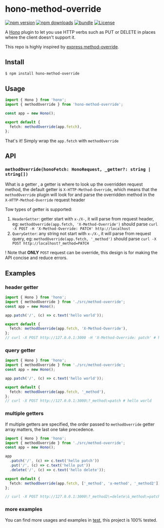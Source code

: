 # hono-method-override

[![npm version][npm-version-src]][npm-version-href] [![npm downloads][npm-downloads-src]][npm-downloads-href] [![bundle][bundle-src]][bundle-href] [![License][license-src]][license-href]

A [Hono](https://hono.dev/) plugin to let you use HTTP verbs such as PUT or DELETE in places where the client doesn't support it.

This repo is highly inspired by [express method-override](https://github.com/expressjs/method-override).

## Install

```bash
$ npm install hono-method-override
```

## Usage

```typescript
import { Hono } from 'hono';
import { methodOverride } from 'hono-method-override';

const app = new Hono();

export default {
  fetch: methodOverride(app.fetch),
};
```

That's it! Simply wrap the `app.fetch` with `methodOverride`

## API

### `methodOverride(honoFetch: HonoRequest, _getter?: string | string[])`

What is a getter , a getter is where to look up the overridden request method, the default getter is `X-HTTP-Method-Override`, which means that the `methodOverride` plugin will look for and parse the overridden method in the `X-HTTP-Method-Override` request header

Tow types of getter is supported:

1. `HeaderGetter`: getter start with `x-/X-`, it will parse from request header, eg: `methodOverride(app.fetch, 'X-Method-Override')` should parse `curl -X POST -H 'X-Method-Override: PATCH' http://localhost`
2. `QueryGetter`: any string not start with `x-/X-`, it will parse from request query, eg: `methodOverride(app.fetch, '_method')` should parse `curl -X POST http://localhost?_method=PATCH`

! Note that **ONLY** `POST` request can be override, this design is for making the API concise and reduce errors.

## Examples

### header getter

```typescript
import { Hono } from 'hono';
import { methodOverride } from './src/method-override';
const app = new Hono();

app.patch('/', (c) => c.text('hello world'));

export default {
  fetch: methodOverride(app.fetch, 'X-Method-Override'),
};
// curl -X POST http://127.0.0.1:3000 -H 'X-Method-Override: patch' # hello world
```

### query getter

```typescript
import { Hono } from 'hono';
import { methodOverride } from './src/method-override';
const app = new Hono();

app.patch('/', (c) => c.text('hello world'));

export default {
  fetch: methodOverride(app.fetch, '_method'),
};
// curl -X POST http://127.0.0.1:3000\?_method\=patch # hello world
```

### multiple getters

If multiple getters are specified, the order passed to `methodOverride` getter array matters, the last one take precedence.

```typescript
import { Hono } from 'hono';
import { methodOverride } from './src/method-override';
const app = new Hono();

app
  .patch('/', (c) => c.text('hello patch'))
  .put('/', (c) => c.text('hello put'))
  .delete('/', (c) => c.text('hello delete'));

export default {
  fetch: methodOverride(app.fetch, ['_method', 'x-method', '_method2']),
};

// curl -X POST http://127.0.0.1:3000\?_method2\=delete\&_method\=patch -H 'x-method: put' # hello delete
```

### more examples

You can find more usages and examples in [test]('./src/method-override.spec.ts'), this project is 100% tested.

<!-- Badges -->

[npm-version-src]: https://img.shields.io/npm/v/hono-method-override
[npm-version-href]: https://npmjs.com/package/hono-method-override
[npm-downloads-src]: https://img.shields.io/npm/dm/hono-method-override
[npm-downloads-href]: https://npmjs.com/package/hono-method-override
[bundle-src]: https://img.shields.io/bundlephobia/minzip/hono-method-override
[bundle-href]: https://bundlephobia.com/result?p=hono-method-override
[license-src]: https://img.shields.io/github/license/bingtsingw/hono-method-override.svg
[license-href]: https://github.com/bingtsingw/hono-method-override/blob/main/LICENSE
